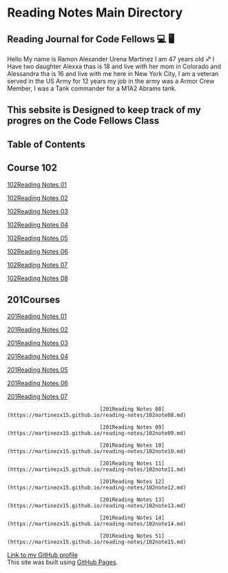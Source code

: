 # **Reading Notes Main Directory**

## **Reading Journal for Code Fellows :computer: :desktop_computer:**

Hello My name is Ramon Alexander Urena Martinez I am 47 years old :sagittarius:
I Have two daughter Alexxa thas is 18 and live with her mom in Colorado and Alessandra tha is 16 and live with me here in New York City,
I am a veteran served in the US Army for 12 years my job in the army was a Armor Crew Member, I was a Tank commander for a M1A2 Abrams tank.

## **This sebsite is Designed to keep track of my progres on the Code Fellows Class**
 
## **Table of Contents**
## **Course 102**

[102Reading Notes 01](https://martinezx15.github.io/reading-notes/102note01.md)

[102Reading Notes 02](https://martinezx15.github.io/reading-notes/102note02.md)

[102Reading Notes 03](https://martinezx15.github.io/reading-notes/102note03.md) 

[102Reading Notes 04](https://martinezx15.github.io/reading-notes/102note04.md)

[102Reading Notes 05](https://martinezx15.github.io/reading-notes/102note05.md)

[102Reading Notes 06](https://martinezx15.github.io/reading-notes/102note06.md)

[102Reading Notes 07](https://martinezx15.github.io/reading-notes/102note07.md)

[102Reading Notes 08](https://martinezx15.github.io/reading-notes/102note08.md)


## **201Courses**

[201Reading Notes 01](https://martinezx15.github.io/reading-notes/102note01.md)

[201Reading Notes 02](https://martinezx15.github.io/reading-notes/102note02.md)

[201Reading Notes 03](https://martinezx15.github.io/reading-notes/102note03.md)

[201Reading Notes 04](https://martinezx15.github.io/reading-notes/102note04.md)

[201Reading Notes 05](https://martinezx15.github.io/reading-notes/102note05.md)

[201Reading Notes 06](https://martinezx15.github.io/reading-notes/102note06.md)

[201Reading Notes 07](https://martinezx15.github.io/reading-notes/102note07.md)

                                  [201Reading Notes 08](https://martinezx15.github.io/reading-notes/102note08.md)

                                  [201Reading Notes 09](https://martinezx15.github.io/reading-notes/102note09.md)

                                  [201Reading Notes 10](https://martinezx15.github.io/reading-notes/102note10.md)

                                  [201Reading Notes 11](https://martinezx15.github.io/reading-notes/102note11.md)
 
                                  [201Reading Notes 12](https://martinezx15.github.io/reading-notes/102note12.md)

                                  [201Reading Notes 13](https://martinezx15.github.io/reading-notes/102note13.md)

                                  [201Reading Notes 14](https://martinezx15.github.io/reading-notes/102note14.md)

                                  [201Reading Notes 51](https://martinezx15.github.io/reading-notes/102note15.md)

        
[Link to my GitHub profile](https://martinezx15.github.io/reading-notes/)  
This site was built using [GitHub Pages](https://pages.github.com/).
